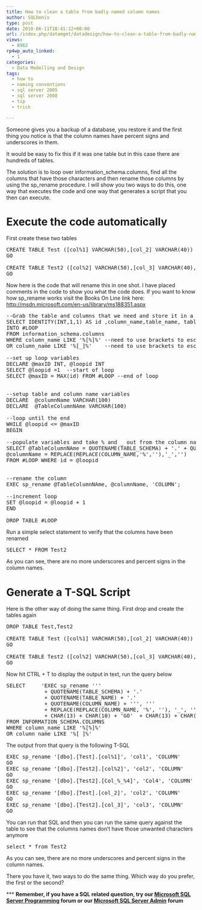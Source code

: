 ```yaml
---
title: How to clean a table from badly named column names
author: SQLDenis
type: post
date: 2010-06-11T10:41:12+00:00
url: /index.php/datamgmt/datadesign/how-to-clean-a-table-from-badly-named-co/
views:
  - 8962
rp4wp_auto_linked:
  - 1
categories:
  - Data Modelling and Design
tags:
  - how to
  - naming conventions
  - sql server 2005
  - sql server 2008
  - tip
  - trick

---
```

Someone gives you a backup of a database, you restore it and the first thing you notice is that the column names have percent signs and underscores in them.
  
It would be easy to fix this if it was one table but in this case there are hundreds of tables.

The solution is to loop over information\_schema.columns, find all the columns that have those characters and then rename those columns by using the sp\_rename procedure. I will show you two ways to do this, one way that executes the code and one way that generates a script that you then can execute.

# Execute the code automatically

First create these two tables

<pre>CREATE TABLE Test ([col%1] VARCHAR(50),[col_2] VARCHAR(40))
GO

CREATE TABLE Test2 ([col%2] VARCHAR(50),[col_3] VARCHAR(40), [Col_%_%4] int)
GO</pre>

Now here is the code that will rename this in one shot. I have placed comments in the code to show you what the code does. If you want to know how sp_rename works visit the Books On Line link here: http://msdn.microsoft.com/en-us/library/ms188351.aspx

<pre>--Grab the table and columns that we need and store it in a temp table
SELECT IDENTITY(INT,1,1) AS id ,column_name,table_name, table_schema
INTO #LOOP
FROM information_schema.columns
WHERE column_name LIKE '%[%]%' --need to use brackets to escape %
OR column_name LIKE '%[_]%'    --need to use brackets to escape _

--set up loop variables
DECLARE @maxID INT, @loopid INT
SELECT @loopid =1  --start of loop
SELECT @maxID = MAX(id) FROM #LOOP --end of loop


--setup table and column name variables
DECLARE  @columnName VARCHAR(100)
DECLARE  @TableColumnNAme VARCHAR(100)

--loop until the end
WHILE @loopid <= @maxID
BEGIN

--populate variables and take % and _ out from the column name
SELECT @TableColumnNAme = QUOTENAME(TABLE_SCHEMA) + '.' + QUOTENAME(TABLE_NAME) + '.' + QUOTENAME(COLUMN_NAME),
@columnName = REPLACE(REPLACE(COLUMN_NAME,'%',''),'_','')
FROM #LOOP WHERE id = @loopid


--rename the column
EXEC sp_rename @TableColumnNAme, @columnName, 'COLUMN';

--increment loop
SET @loopid = @loopid + 1
END

DROP TABLE #LOOP</pre>

Run a simple select statement to verify that the columns have been renamed

<pre>SELECT * FROM Test2</pre>

As you can see, there are no more underscores and percent signs in the column names.

# Generate a T-SQL Script

Here is the other way of doing the same thing. First drop and create the tables again

<pre>DROP TABLE Test,Test2

CREATE TABLE Test ([col%1] VARCHAR(50),[col_2] VARCHAR(40))
GO

CREATE TABLE Test2 ([col%2] VARCHAR(50),[col_3] VARCHAR(40), [Col_%_%4] int)
GO</pre>

Now hit CTRL + T to display the output in text, run the query below

<pre>SELECT		'EXEC sp_rename ''' 
			+ QUOTENAME(TABLE_SCHEMA) + '.' 
			+ QUOTENAME(TABLE_NAME) + '.' 
			+ QUOTENAME(COLUMN_NAME) + ''', ''' 
			+ REPLACE(REPLACE(COLUMN_NAME, '%', ''), '_', '') + ''', ''COLUMN'' ' 
			+ CHAR(13) + CHAR(10) + 'GO'  + CHAR(13) + CHAR(10)  
FROM INFORMATION_SCHEMA.COLUMNS 
WHERE column_name LIKE '%[%]%'
OR column_name LIKE '%[_]%'</pre>

The output from that query is the following T-SQL

<pre>EXEC sp_rename '[dbo].[Test].[col%1]', 'col1', 'COLUMN' 
GO
EXEC sp_rename '[dbo].[Test2].[col%2]', 'col2', 'COLUMN' 
GO
EXEC sp_rename '[dbo].[Test2].[Col_%_%4]', 'Col4', 'COLUMN' 
GO
EXEC sp_rename '[dbo].[Test].[col_2]', 'col2', 'COLUMN' 
GO
EXEC sp_rename '[dbo].[Test2].[col_3]', 'col3', 'COLUMN' 
GO</pre>

You can run that SQL and then you can run the same query against the table to see that the columns names don&#8217;t have those unwanted characters anymore

<pre>select * from Test2</pre>

As you can see, there are no more underscores and percent signs in the column names.

There you have it, two ways to do the same thing. Which way do you prefer, the first or the second?

\*** **Remember, if you have a SQL related question, try our [Microsoft SQL Server Programming][1] forum or our [Microsoft SQL Server Admin][2] forum**<ins></ins>

 [1]: http://forum.lessthandot.com/viewforum.php?f=17
 [2]: http://forum.lessthandot.com/viewforum.php?f=22